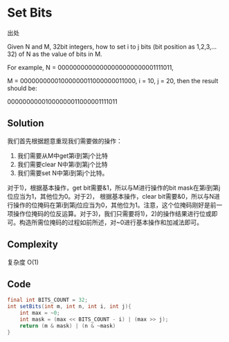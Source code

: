 # Set Bits

出处

Given N and M, 32bit integers, how to set i to j bits (bit position as 1,2,3,…32) of N as the value of bits in M.

For example, N = 00000000000000000000000001111011,

M = 00000000001000000011000000011000, i = 10, j = 20, then the result should be:

00000000001000000011000001111011

## Solution

我们首先根据题意重现我们需要做的操作：

1. 我们需要从M中get第i到第j个比特 
2. 我们需要clear N中第i到第j个比特 
3. 我们需要set N中第i到第j个比特。

对于1)，根据基本操作，get bit需要&1，所以与M进行操作的bit mask在第i到第j位应当为1，其他位为0。对于2)， 根据基本操作，clear bit需要&0，所以与N进行操作的位掩码在第i到第j位应当为0，其他位为1。注意，这个位掩码刚好是前一项操作位掩码的位反运算。对于3)，我们只需要将1)，2)的操作结果进行位或即可。构造所需位掩码的过程如前所述，对~0进行基本操作和加减法即可。

## Complexity

复杂度 O(1)

## Code

```java
final int BITS_COUNT = 32;
int setBits(int m, int n, int i, int j){
	int max = ~0;
	int mask = (max << BITS_COUNT - i) | (max >> j);
	return (m & mask) | (n & ~mask)
}
```

